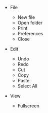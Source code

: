 - File
  - New file
  - Open folder
  - Print
  - Preferences
  - Close

- Edit
  - Undo
  - Redo
  - Cut
  - Copy
  - Paste
  - Select All

- View
  - Fullscreen